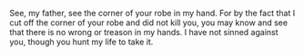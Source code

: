 See, my father, see the corner of your robe in my hand. For by the fact that I cut off the corner of your robe and did not kill you, you may know and see that there is no wrong or treason in my hands. I have not sinned against you, though you hunt my life to take it.
